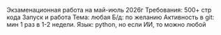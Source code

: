 Экзаменационная работа на май-июль 2026г
Требования:
500+ стр кода
Запуск и работа
Тема: любая 
Б/д: по желанию
Активность в git: мин 1 раз в 1-2 недели.
Язык: python, но если ИИ, то можно любой
